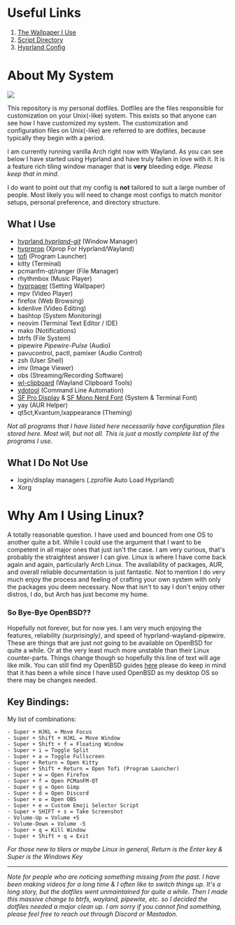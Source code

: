 # Useful Links
1. [The Wallpaper I Use](https://www.reddit.com/r/wallpapers/comments/10lq6wr/cumulonimbus_4k_3840x2160_by_ai/)
2. [Script Directory](.local/bin)
3. [Hyprland Config](.config/hypr/hyprland.conf)

# About My System
![](.config/demo.gif)

This repository is my personal dotfiles. Dotfiles are the files responsible for customization on your Unix(-like) system. This exists so that anyone can see how I have customized my system. The customization and configuration files on Unix(-like) are referred to are dotfiles, because typically they begin with a period.

I am currently running vanilla Arch right now with Wayland. As you can see below I have started using Hyprland and have truly fallen in love with it. It is a feature rich tiling window manager that is **very** bleeding edge. *Please keep that in mind.*

I do want to point out that my config is **not** tailored to suit a large number of people. Most likely you will need to change most configs to match monitor setups, personal preference, and directory structure.

## What I Use
- [hyprland *hyprland-git*](https://github.com/hyprwm/Hyprland) (Window Manager)
- [hyprprop](https://github.com/vilari-mickopf/hyprprop) (Xprop For Hyprland/Wayland)
- [tofi](https://github.com/philj56/tofi) (Program Launcher)
- kitty (Terminal)
- pcmanfm-qt/ranger (File Manager)
- rhythmbox (Music Player)
- [hyprpaper](https://github.com/hyprwm/hyprpaper) (Setting Wallpaper)
- mpv (Video Player)
- firefox (Web Browsing)
- kdenlive (Video Editing)
- bashtop (System Monitoring)
- neovim (Terminal Text Editor / IDE)
- mako (Notifications)
- btrfs (File System)
- pipewire *Pipewire-Pulse* (Audio)
- pavucontrol, pactl, pamixer (Audio Control)
- zsh (User Shell)
- imv (Image Viewer)
- obs (Streaming/Recording Software)
- [wl-clipboard](https://github.com/bugaevc/wl-clipboard) (Wayland Clipboard Tools)
- [ydotool](https://github.com/ReimuNotMoe/ydotool) (Command Line Automation)
- [SF Pro Display](https://aur.archlinux.org/packages/apple-fonts) & [SF Mono Nerd Font](https://github.com/epk/SF-Mono-Nerd-Font) (System & Terminal Font)
- yay (AUR Helper)
- qt5ct,Kvantum,lxappearance (Theming)

*Not all programs that I have listed here necessarily have configuration files stored here. Most will, but not all. This is just a mostly complete list of the programs I use.*

## What I Do Not Use
- login/display managers (.zprofile Auto Load Hyprland)
- Xorg

# Why Am I Using Linux?
A totally reasonable question. I have used and bounced from one OS to another quite a bit. While I could use the argument that I want to be competent in all major ones that just isn't the case. I am very curious, that's probably the straightest answer I can give.
Linux is where I have come back again and again, particularly Arch Linux. The availability of packages, AUR, and overall reliable documentation is just fantastic. Not to mention I do very much enjoy the process and feeling of crafting your own system with only the packages you deem necessary. Now that isn't to say I don't enjoy other distros, I do, but Arch has just become my home.

### So Bye-Bye OpenBSD??
Hopefully not forever, but for now yes. I am very much enjoying the features, reliability *(surprisingly)*, and speed of hyprland-wayland-pipewire. These are things that are just not going to be available on OpenBSD for quite a while. Or at the very least much more unstable than their Linux counter-parts. Things change though so hopefully this line of text will age like milk.
You can still find my OpenBSD guides [here](https://gitlab.com/Zaney/openbsd-guides) please do keep in mind that it has been a while since I have used OpenBSD as my desktop OS so there may be changes needed.

## Key Bindings:

My list of combinations:

    - Super + HJKL = Move Focus
    - Super + Shift + HJKL = Move Window
    - Super + Shift + f = Floating Window
    - Super + i = Toggle Split
    - Super + a = Toggle Fullscreen
    - Super + Return = Open Kitty
    - Super + Shift + Return = Open Tofi (Program Launcher)
    - Super + w = Open Firefox
    - Super + f = Open PCManFM-QT
    - Super + g = Open Gimp
    - Super + d = Open Discord
    - Super + o = Open OBS
    - Super + e = Custom Emoji Selector Script 
    - Super + SHIFT + s = Take Screenshot
    - Volume-Up = Volume +5
    - Volume-Down = Volume -5
    - Super + q = Kill Window
    - Super + Shift + q = Exit

*For those new to tilers or maybe Linux in general, Return is the Enter key & Super is the Windows Key*

---

*Note for people who are noticing something missing from the past. I have been making videos for a long time & I often like to switch things up. It's a long story, but the dotfiles went unmaintained for quite a while. Then I made this massive change to btrfs, wayland, pipewite, etc. so I decided the dotfiles needed a major clean up. I am sorry if you cannot find something, please feel free to reach out through Discord or Mastadon.*
